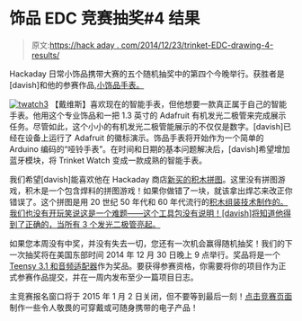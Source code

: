 # 饰品 EDC 竞赛抽奖#4 结果

> 原文:[https://hack aday . com/2014/12/23/trinket-EDC-drawing-4-results/](https://hackaday.com/2014/12/23/trinket-edc-drawing-4-results/)

Hackaday 日常小饰品携带大赛的五个随机抽奖中的第四个今晚举行。获胜者是[davish]和他的参赛作品,[小饰品手表。](http://hackaday.io/project/3627)

[![twatch3](../Images/e5edebdc6476ebd1eb446b762483859f.png)](http://hackaday.io/project/3627) 【戴维斯】喜欢现在的智能手表，但他想要一款真正属于自己的智能手表。他用这个专业饰品和一把 1.3 英寸的 Adafruit 有机发光二极管来完成展示任务。尽管如此，这个小小的有机发光二极管能展示的不仅仅是数字。[davish]已经在设备上运行了 Adafruit 的徽标演示。饰品手表将开始作为一个简单的 Arduino 编码的“哑铃手表”。在时间和日期的基本问题解决后，[davish]希望增加蓝牙模块，将 Trinket Watch 变成一款成熟的智能手表。

我们希望[davish]能喜欢他在 Hackaday 商店[新买的](http://store.hackaday.com/)[积木拼图](http://store.hackaday.com/products/cordwood-puzzle-first-edition)。这里没有拼图游戏，积木是一个包含焊料的拼图游戏！如果你做错了一块，就该拿出焊芯来改正你错误了。这个拼图是用 20 世纪 50 年代和 60 年代流行的[积木组装技术制作的。我们也没有开玩笑说这是一个难题——这个工具包没有说明！[davish]将知道他得到了正确的，当所有 3 个发光二极管亮起。](http://en.wikipedia.org/wiki/Printed_circuit_board#Cordwood_construction)

如果您本周没有中奖，并没有失去一切，您还有一次机会赢得随机抽奖！我们的下一次抽奖将在美国东部时间 2014 年 12 月 30 日晚上 9 点举行。奖品将是一个 [Teensy 3.1 和音频适配器](http://store.hackaday.com/products/teensy-3-1)作为奖品。要获得参赛资格，你需要将你的项目作为正式参赛作品提交，并在一周内发布至少一篇项目日志。

主竞赛报名窗口将于 2015 年 1 月 2 日关闭，但不要等到最后一刻！[点击竞赛页面](http://hackaday.io/contest/3432)制作一些令人敬畏的可穿戴或可随身携带的电子产品！